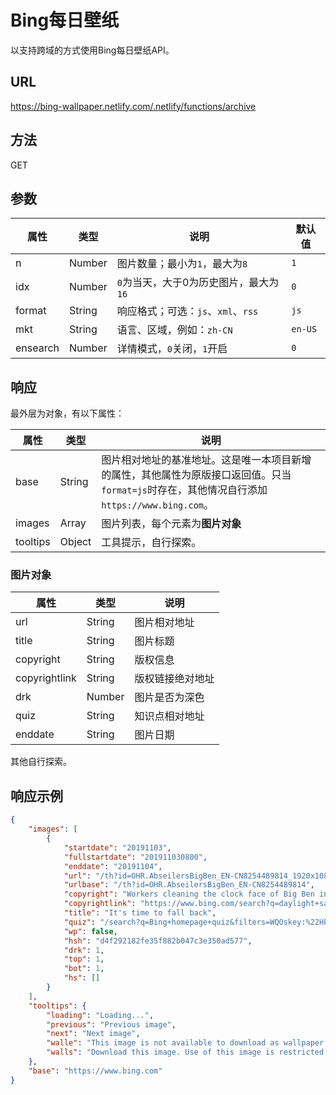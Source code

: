 # Bing每日壁纸

以支持跨域的方式使用Bing每日壁纸API。

## URL

https://bing-wallpaper.netlify.com/.netlify/functions/archive

## 方法

GET

## 参数

| 属性 | 类型 | 说明 | 默认值 |
| - | - | - | - |
| n | Number | 图片数量；最小为`1`，最大为`8` | `1` |
| idx | Number | `0`为当天，大于0为历史图片，最大为`16` | `0` |
| format | String | 响应格式；可选：`js`、`xml`、`rss` | `js` |
| mkt | String | 语言、区域，例如：`zh-CN` | `en-US` |
| ensearch | Number | 详情模式，`0`关闭，`1`开启 | `0` |

## 响应

最外层为对象，有以下属性：

| 属性 | 类型 | 说明 |
| - | - | - |
| base | String | 图片相对地址的基准地址。这是唯一本项目新增的属性，其他属性为原版接口返回值。只当`format=js`时存在，其他情况自行添加`https://www.bing.com`。 |
| images | Array | 图片列表，每个元素为**图片对象** |
| tooltips | Object | 工具提示，自行探索。 |

### 图片对象

| 属性 | 类型 | 说明 |
| - | - | - |
| url | String | 图片相对地址 |
| title | String | 图片标题 |
| copyright | String | 版权信息 |
| copyrightlink | String | 版权链接绝对地址 |
| drk | Number | 图片是否为深色 |
| quiz | String | 知识点相对地址 |
| enddate | String | 图片日期 |

其他自行探索。

## 响应示例

```json
{
    "images": [
        {
            "startdate": "20191103",
            "fullstartdate": "201911030800",
            "enddate": "20191104",
            "url": "/th?id=OHR.AbseilersBigBen_EN-CN8254489814_1920x1080.jpg&rf=LaDigue_1920x1080.jpg&pid=hp",
            "urlbase": "/th?id=OHR.AbseilersBigBen_EN-CN8254489814",
            "copyright": "Workers cleaning the clock face of Big Ben in London, England, for the end of Daylight Saving Time (© Reuters)",
            "copyrightlink": "https://www.bing.com/search?q=daylight+saving+time&form=hpcapt&filters=HpDate%3a%2220191103_0800%22",
            "title": "It's time to fall back",
            "quiz": "/search?q=Bing+homepage+quiz&filters=WQOskey:%22HPQuiz_20191103_AbseilersBigBen%22&FORM=HPQUIZ",
            "wp": false,
            "hsh": "d4f292182fe35f882b047c3e350ad577",
            "drk": 1,
            "top": 1,
            "bot": 1,
            "hs": []
        }
    ],
    "tooltips": {
        "loading": "Loading...",
        "previous": "Previous image",
        "next": "Next image",
        "walle": "This image is not available to download as wallpaper.",
        "walls": "Download this image. Use of this image is restricted to wallpaper only."
    },
    "base": "https://www.bing.com"
}
```
